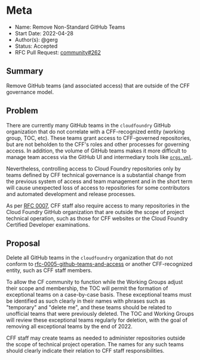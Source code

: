 # Meta
[meta]: #meta
- Name: Remove Non-Standard GitHub Teams
- Start Date: 2022-04-28
- Author(s): @gerg
- Status: Accepted
- RFC Pull Request: [community#262](https://github.com/cloudfoundry/community/pull/262)


## Summary

Remove GitHub teams (and associated access) that are outside of the CFF
governance model.

## Problem

There are currently many GitHub teams in the `cloudfoundry` GitHub organization
that do not correlate with a CFF-recognized entity (working group, TOC, etc).
These teams grant access to CFF-governed repositories, but are not beholden to
the CFF's roles and other processes for governing access. In addition, the
volume of GitHub teams makes it more difficult to manage team access via the
GitHub UI and intermediary tools like
[`orgs.yml`](https://github.com/cloudfoundry/community/blob/main/orgs/orgs.yml).

Nevertheless, controlling access to Cloud Foundry repositories only by teams defined by CFF technical governance is a substantial change from the previous system of access and team management and in the short term will cause unexpected loss of access to repositories for some contributors and automated development and release processes.

As per [RFC 0007](https://github.com/cloudfoundry/community/blob/main/toc/rfc/rfc-0007-repository-ownership.md), CFF staff also require access to many repositories in the Cloud Foundry GitHub organization that are outside the scope of project technical operation, such as those for CFF websites or the Cloud Foundry Certified Developer examinations.
## Proposal

Delete all GitHub teams in the `cloudfoundry` organization that do not conform
to
[rfc-0005-github-teams-and-access](https://github.com/cloudfoundry/community/blob/main/toc/rfc/rfc-0005-github-teams-and-access.md)
or another CFF-recognized entity, such as CFF staff members.

To allow the CF community to function while the Working Groups adjust their scope and membership, the TOC will permit the formation of exceptional teams on a case-by-case basis. These exceptional teams must be identified as such clearly in their names with phrases such as "temporary" and "delete me", and these teams should be related to unofficial teams that were previously deleted. The TOC and Working Groups will review these exceptional teams regularly for deletion, with the goal of removing all exceptional teams by the end of 2022.

CFF staff may create teams as needed to administer repositories outside the scope of technical project operation. The names for any such teams should clearly indicate their relation to CFF staff responsibilities.
